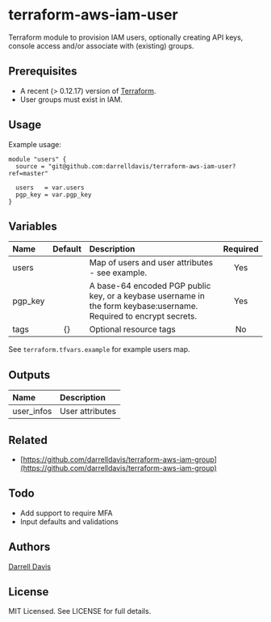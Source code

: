 # terraform-aws-iam-user

Terraform module to provision IAM users, optionally creating API keys, console access and/or associate with (existing) groups.

## Prerequisites

* A recent (> 0.12.17) version of [Terraform](https://www.terraform.io/downloads.html).
* User groups must exist in IAM.

## Usage

Example usage:

```
module "users" {
  source = "git@github.com:darrelldavis/terraform-aws-iam-user?ref=master"

  users   = var.users
  pgp_key = var.pgp_key
}
```

## Variables

|  Name                        |  Default       |  Description                                                | Required |
|:-----------------------------|:--------------:|:------------------------------------------------------------|:--------:|
| users    |  | Map of users and user attributes - see example.   | Yes      |
| pgp_key    |   | A base-64 encoded PGP public key, or a keybase username in the form keybase:username. Required to encrypt secrets.  | Yes      |
| tags    | {}  | Optional resource tags | No |

See `terraform.tfvars.example` for example users map.

## Outputs

| Name              | Description            |
|:------------------|:----------------------|
| user_infos    | User attributes  |

## Related

* [https://github.com/darrelldavis/terraform-aws-iam-group](https://github.com/darrelldavis/terraform-aws-iam-group)

## Todo

* Add support to require MFA 
* Input defaults and validations

## Authors

[Darrell Davis](https://github.com/darrelldavis)

## License

MIT Licensed. See LICENSE for full details.

